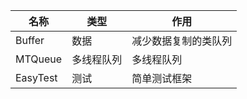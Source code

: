 | 名称     | 类型       | 作用                 |
| -------- | ---------- | -------------------- |
| Buffer   | 数据       | 减少数据复制的类队列 |
| MTQueue  | 多线程队列 | 多线程队列           |
| EasyTest | 测试       | 简单测试框架         |

